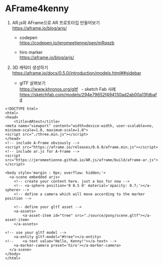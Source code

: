 # AFrame4kenny


1. AR.js와 AFrame으로 AR 프로토타입 만들어보기 <br>
   https://aframe.io/blog/arjs/

   - codepen <br>
      https://codepen.io/jeromeetienne/pen/mRqqzb
   
   - hiro marker <br>
      https://aframe.io/blog/arjs/

2. 3D 캐릭터 생성하기 <br>
   https://aframe.io/docs/0.5.0/introduction/models.html##sidebar
   - glTF 살펴보기 <br> 
      https://www.khronos.org/gltf
   - sketch Fab 사례 <br>
      https://sketchfab.com/models/294e79652f494130ad2ab00a13fdbafd
      

~~~
<!DOCTYPE html>
<html>
<head>
	<title>ARtest</title>
<meta name="viewport" content="width=device-width, user-scalable=no, minimum-scale=1.0, maximum-scale=1.0">
<script src="./three.min.js"></script>
</head>
<!-- include A-Frame obviously -->
<script src="https://aframe.io/releases/0.6.0/aframe.min.js"></script>
<!-- include ar.js for A-Frame -->
<script src="https://jeromeetienne.github.io/AR.js/aframe/build/aframe-ar.js"></script>

<body style='margin : 0px; overflow: hidden;'>
  <a-scene embedded arjs>
    <!-- create your content here. just a box for now -->
    <!-- <a-sphere position='0 0.5 0' material='opacity: 0.7;'></a-sphere> -->
    <!-- define a camera which will move according to the marker position -->

    <!-- define your gltf asset -->
	<a-assets>
  		<a-asset-item id="tree" src="./source/pony/scene.gltf"></a-asset-item>
	</a-assets>

<!-- use your gltf model -->
	<a-entity gltf-model="#tree"></a-entity>
<!-- 	<a-text value="Hello, Kenny!"></a-text> -->
    <a-marker-camera preset='hiro'></a-marker-camera>
  </a-scene>
</body>
</html>
~~~
